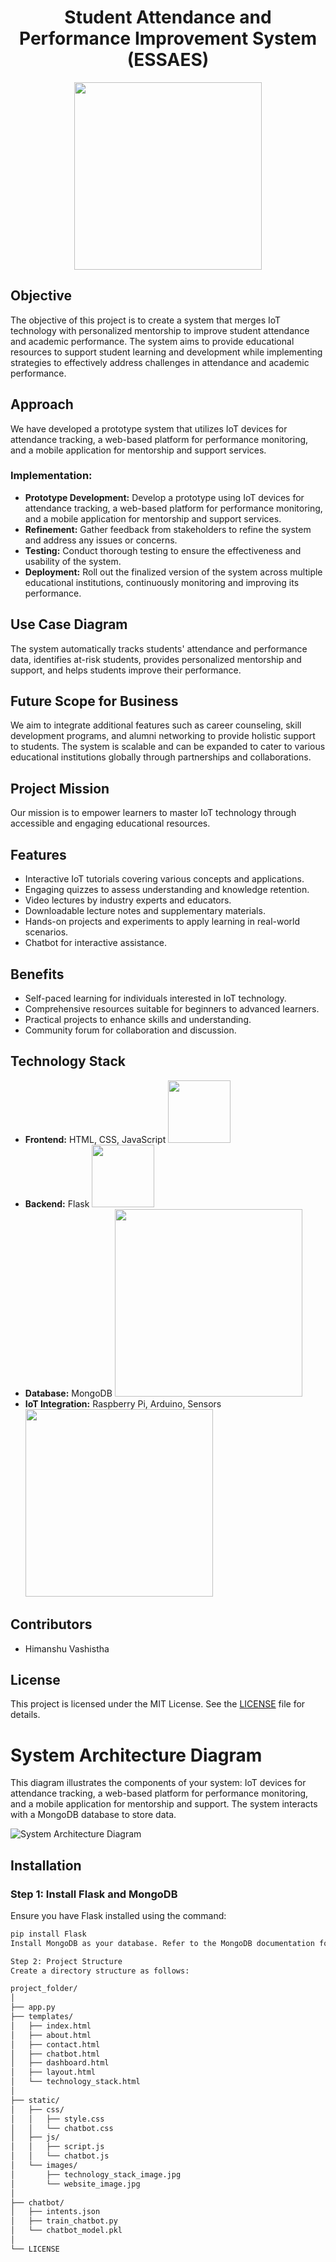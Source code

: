 <div align="center">
<h1 align="center" >  Student Attendance and Performance Improvement System (ESSAES) </h1>
  <p align="center">
    
<img  width="300" height="300" src="https://i.ibb.co/qMWNS1w/ESSAES.png" >
</p>
  </div>
  
## Objective
The objective of this project is to create a system that merges IoT technology with personalized mentorship to improve student attendance and academic performance. The system aims to provide educational resources to support student learning and development while implementing strategies to effectively address challenges in attendance and academic performance.

## Approach
We have developed a prototype system that utilizes IoT devices for attendance tracking, a web-based platform for performance monitoring, and a mobile application for mentorship and support services.

### Implementation:
- **Prototype Development:** Develop a prototype using IoT devices for attendance tracking, a web-based platform for performance monitoring, and a mobile application for mentorship and support services.
- **Refinement:** Gather feedback from stakeholders to refine the system and address any issues or concerns.
- **Testing:** Conduct thorough testing to ensure the effectiveness and usability of the system.
- **Deployment:** Roll out the finalized version of the system across multiple educational institutions, continuously monitoring and improving its performance.
  
## Use Case Diagram
The system automatically tracks students' attendance and performance data, identifies at-risk students, provides personalized mentorship and support, and helps students improve their performance.

## Future Scope for Business
We aim to integrate additional features such as career counseling, skill development programs, and alumni networking to provide holistic support to students. The system is scalable and can be expanded to cater to various educational institutions globally through partnerships and collaborations.

## Project Mission
Our mission is to empower learners to master IoT technology through accessible and engaging educational resources.

## Features
- Interactive IoT tutorials covering various concepts and applications.
- Engaging quizzes to assess understanding and knowledge retention.
- Video lectures by industry experts and educators.
- Downloadable lecture notes and supplementary materials.
- Hands-on projects and experiments to apply learning in real-world scenarios.
- Chatbot for interactive assistance.

## Benefits
- Self-paced learning for individuals interested in IoT technology.
- Comprehensive resources suitable for beginners to advanced learners.
- Practical projects to enhance skills and understanding.
- Community forum for collaboration and discussion.

## Technology Stack
- **Frontend:** HTML, CSS, JavaScript   <img  width="100" height="100" src="https://th.bing.com/th/id/OIP.m8nFrqg3AiItcY0UCSYZSgHaE8?rs=1&pid=ImgDetMain" >
- **Backend:** Flask  <img  width="100" height="100" src="https://www.pngkey.com/png/full/98-985032_flask-logo-flask-python-icon.png" >
- **Database:** MongoDB <img  width="300" height="300" src="https://i.ibb.co/qMWNS1w/ESSAES.png" >
- **IoT Integration:** Raspberry Pi, Arduino, Sensors <img  width="300" height="300" src="https://i.ibb.co/qMWNS1w/ESSAES.png" >

## Contributors
- Himanshu Vashistha

## License
This project is licensed under the MIT License. See the [LICENSE](LICENSE) file for details.

# System Architecture Diagram
This diagram illustrates the components of your system: IoT devices for attendance tracking, a web-based platform for performance monitoring, and a mobile application for mentorship and support. The system interacts with a MongoDB database to store data.

![System Architecture Diagram](system_architecture_diagram.png)

## Installation
### Step 1: Install Flask and MongoDB
Ensure you have Flask installed using the command:
```bash
pip install Flask
Install MongoDB as your database. Refer to the MongoDB documentation for installation instructions based on your operating system.

Step 2: Project Structure
Create a directory structure as follows:

project_folder/
│
├── app.py
├── templates/
│   ├── index.html
│   ├── about.html
│   ├── contact.html
│   ├── chatbot.html
│   ├── dashboard.html
│   ├── layout.html
│   └── technology_stack.html
│
├── static/
│   ├── css/
│   │   ├── style.css
│   │   └── chatbot.css
│   ├── js/
│   │   ├── script.js
│   │   └── chatbot.js
│   └── images/
│       ├── technology_stack_image.jpg
│       └── website_image.jpg
│
├── chatbot/
│   ├── intents.json
│   ├── train_chatbot.py
│   └── chatbot_model.pkl
│
└── LICENSE

